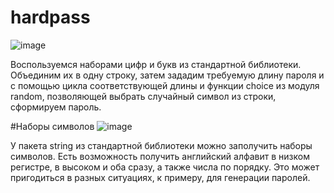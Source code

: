 # hardpass

![image](https://user-images.githubusercontent.com/18138614/165118847-86c91eb3-4515-4cf8-8a73-b72c3cf84cee.png)

Воспользуемся наборами цифр и букв из стандартной библиотеки. Объединим их в одну строку, затем зададим требуемую длину пароля и с помощью цикла соответствующей длины и функции choice из модуля random, позволяющей выбрать случайный символ из строки, сформируем пароль.

#Наборы символов
![image](https://user-images.githubusercontent.com/18138614/165235710-278703bb-3270-414c-ac38-2ae88c93e510.png)

У пакета string из стандартной библиотеки можно заполучить наборы символов. Есть возможность получить английский алфавит в низком регистре, в высоком и оба сразу, а также числа по порядку. Это может пригодиться в разных ситуациях, к примеру, для генерации паролей.
